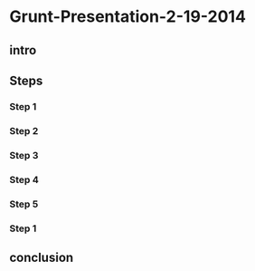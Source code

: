 Grunt-Presentation-2-19-2014
============================

intro
-----

Steps
-----

### Step 1

### Step 2

### Step 3

### Step 4

### Step 5

### Step 1

conclusion
----------